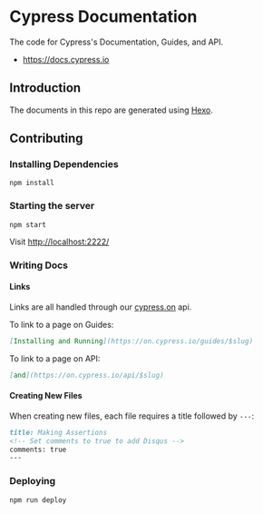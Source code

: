 # Cypress Documentation

The code for Cypress's Documentation, Guides, and API.

* https://docs.cypress.io

## Introduction

The documents in this repo are generated using [Hexo](https://hexo.io/).

## Contributing

### Installing Dependencies

```shell
npm install
```

### Starting the server

```shell
npm start
```

Visit [http://localhost:2222/](http://localhost:2222/)

### Writing Docs

#### Links

Links are all handled through our [cypress.on](https://github.com/cypress-io/cypress-on) api.

To link to a page on Guides:
```md
[Installing and Running](https://on.cypress.io/guides/$slug)
```

To link to a page on API:
```md
[and](https://on.cypress.io/api/$slug)
```

#### Creating New Files

When creating new files, each file requires a title followed by `---`:
```md
title: Making Assertions
<!-- Set comments to true to add Disqus -->
comments: true   
---
```

### Deploying

```shell
npm run deploy
```
